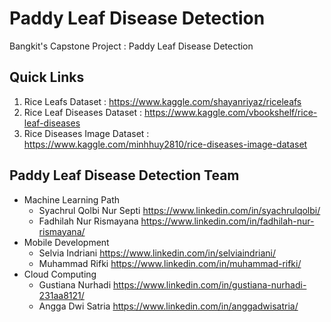 # Paddy Leaf Disease Detection
Bangkit's Capstone Project : Paddy Leaf Disease Detection
## Quick Links
1. Rice Leafs Dataset : https://www.kaggle.com/shayanriyaz/riceleafs
2. Rice Leaf Diseases Dataset : https://www.kaggle.com/vbookshelf/rice-leaf-diseases
3. Rice Diseases Image Dataset : https://www.kaggle.com/minhhuy2810/rice-diseases-image-dataset
## Paddy Leaf Disease Detection Team
* Machine Learning Path
	* Syachrul Qolbi Nur Septi https://www.linkedin.com/in/syachrulqolbi/
	* Fadhilah Nur Rismayana https://www.linkedin.com/in/fadhilah-nur-rismayana/
* Mobile Development
	* Selvia Indriani https://www.linkedin.com/in/selviaindriani/
	* Muhammad Rifki https://www.linkedin.com/in/muhammad-rifki/
* Cloud Computing
    * Gustiana Nurhadi https://www.linkedin.com/in/gustiana-nurhadi-231aa8121/
	* Angga Dwi Satria https://www.linkedin.com/in/anggadwisatria/
